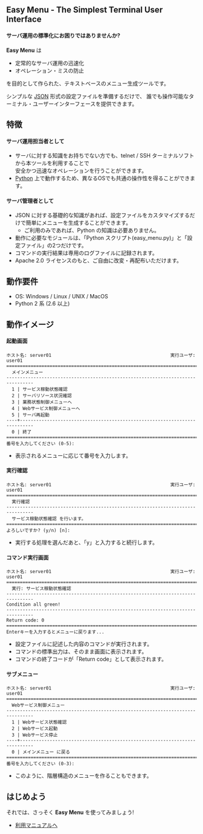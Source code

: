 ## Easy Menu - The Simplest Terminal User Interface

#### サーバ運用の標準化にお困りではありませんか?

**Easy Menu** は
  * 定常的なサーバ運用の迅速化
  * オペレーション・ミスの防止
  
を目的として作られた、テキストベースのメニュー生成ツールです。

シンプルな [JSON](http://ja.wikipedia.org/wiki/JavaScript_Object_Notation) 形式の設定ファイルを準備するだけで、
誰でも操作可能なターミナル・ユーザーインターフェースを提供できます。

特徴
----
#### サーバ運用担当者として
  * サーバに対する知識をお持ちでない方でも、telnet / SSH ターミナルソフトから本ツールを利用することで  
    安全かつ迅速なオペレーションを行うことができます。
  * [Python](http://www.python.org/) 上で動作するため、異なるOSでも共通の操作性を得ることができます。

#### サーバ管理者として
  * JSON に対する基礎的な知識があれば、設定ファイルをカスタマイズするだけで簡単にメニューを生成することができます。
    * ご利用のみであれば、Python の知識は必要ありません。
  * 動作に必要なモジュールは、「Python スクリプト(easy_menu.py)」と「設定ファイル」の2つだけです。
  * コマンドの実行結果は専用のログファイルに記録されます。
  * Apache 2.0 ライセンスのもと、ご自由に改変・再配布いただけます。

動作要件
--------
* OS: Windows / Linux / UNIX / MacOS
* Python 2 系 (2.6 以上)

動作イメージ
------------
#### 起動画面
```
ホスト名: server01                                            実行ユーザ: user01
================================================================================
  メインメニュー
--------------------------------------------------------------------------------
  1 | サービス稼動状態確認
  2 | サーバリソース状況確認
  3 | 業務状態制御メニューへ
  4 | Webサービス制御メニューへ
  5 | サーバ再起動
----+---------------------------------------------------------------------------
  0 | 終了
================================================================================
番号を入力してください (0-5):
```
  * 表示されるメニューに応じて番号を入力します。

#### 実行確認
```
ホスト名: server01                                            実行ユーザ: user01
================================================================================
  実行確認
--------------------------------------------------------------------------------
  サービス稼動状態確認 を行います。
================================================================================
よろしいですか? (y/n) [n]:
```
  * 実行する処理を選んだあと、「y」と入力すると続行します。

#### コマンド実行画面
```
ホスト名: server01                                            実行ユーザ: user01
================================================================================
  実行: サービス稼動状態確認
--------------------------------------------------------------------------------
Condition all green!
--------------------------------------------------------------------------------
Return code: 0
================================================================================
Enterキーを入力するとメニューに戻ります...

```
  * 設定ファイルに記述した内容のコマンドが実行されます。
  * コマンドの標準出力は、そのまま画面に表示されます。
  * コマンドの終了コードが「Return code」として表示されます。

#### サブメニュー
```
ホスト名: server01                                            実行ユーザ: user01
================================================================================
  Webサービス制御メニュー
--------------------------------------------------------------------------------
  1 | Webサービス状態確認
  2 | Webサービス起動
  3 | Webサービス停止
----+---------------------------------------------------------------------------
  0 | メインメニュー に戻る
================================================================================
番号を入力してください (0-3):
```
  * このように、階層構造のメニューを作ることもできます。

はじめよう
----------
それでは、さっそく **Easy Menu** を使ってみましょう!
* [利用マニュアルへ](https://github.com/mogproject/easy-menu/blob/master/MANUAL.md)
